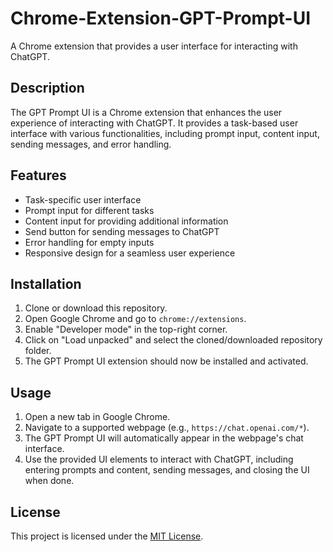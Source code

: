 # Chrome-Extension-GPT-Prompt-UI

A Chrome extension that provides a user interface for interacting with ChatGPT.

## Description

The GPT Prompt UI is a Chrome extension that enhances the user experience of interacting with ChatGPT. It provides a task-based user interface with various functionalities, including prompt input, content input, sending messages, and error handling.

## Features

- Task-specific user interface
- Prompt input for different tasks
- Content input for providing additional information
- Send button for sending messages to ChatGPT
- Error handling for empty inputs
- Responsive design for a seamless user experience

## Installation

1. Clone or download this repository.
2. Open Google Chrome and go to `chrome://extensions`.
3. Enable "Developer mode" in the top-right corner.
4. Click on "Load unpacked" and select the cloned/downloaded repository folder.
5. The GPT Prompt UI extension should now be installed and activated.

## Usage

1. Open a new tab in Google Chrome.
2. Navigate to a supported webpage (e.g., `https://chat.openai.com/*`).
3. The GPT Prompt UI will automatically appear in the webpage's chat interface.
4. Use the provided UI elements to interact with ChatGPT, including entering prompts and content, sending messages, and closing the UI when done.

## License

This project is licensed under the [MIT License](LICENSE).

